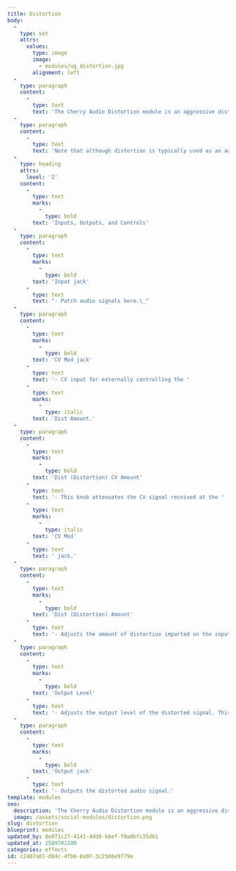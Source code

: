 ```yaml
---
title: Distortion
body:
  -
    type: set
    attrs:
      values:
        type: image
        image:
          - modules/ug_distortion.jpg
        alignment: left
  -
    type: paragraph
    content:
      -
        type: text
        text: 'The Cherry Audio Distortion module is an aggressive distortion effect unit with voltage control of distortion amount and audio level compensation. This is a great all-purpose distortion unit for adding some bite to a drum loop, attitude to a bass line, harmonics to a sub etc.'
  -
    type: paragraph
    content:
      -
        type: text
        text: 'Note that although distortion is typically used as an audio effect, it can also be used to alter the shape or curve of LFOs and envelopes.'
  -
    type: heading
    attrs:
      level: '2'
    content:
      -
        type: text
        marks:
          -
            type: bold
        text: 'Inputs, Outputs, and Controls'
  -
    type: paragraph
    content:
      -
        type: text
        marks:
          -
            type: bold
        text: 'Input jack'
      -
        type: text
        text: "- Patch audio signals here.\_"
  -
    type: paragraph
    content:
      -
        type: text
        marks:
          -
            type: bold
        text: 'CV Mod jack'
      -
        type: text
        text: '- CV input for externally controlling the '
      -
        type: text
        marks:
          -
            type: italic
        text: 'Dist Amount.'
  -
    type: paragraph
    content:
      -
        type: text
        marks:
          -
            type: bold
        text: 'Dist (Distortion) CV Amount'
      -
        type: text
        text: '- This knob attenuates the CV signal received at the '
      -
        type: text
        marks:
          -
            type: italic
        text: 'CV Mod'
      -
        type: text
        text: ' jack.'
  -
    type: paragraph
    content:
      -
        type: text
        marks:
          -
            type: bold
        text: 'Dist (Distortion) Amount'
      -
        type: text
        text: '- Adjusts the amount of distortion imparted on the input signal. Low values can add subtle harmonics or saturation while high values can become quite aggressive.'
  -
    type: paragraph
    content:
      -
        type: text
        marks:
          -
            type: bold
        text: 'Output Level'
      -
        type: text
        text: '- Adjusts the output level of the distorted signal. This is typically used to compensate for the raise in volume caused by adding distortion.'
  -
    type: paragraph
    content:
      -
        type: text
        marks:
          -
            type: bold
        text: 'Output jack'
      -
        type: text
        text: '- Outputs the distorted audio signal.'
template: modules
seo:
  description: 'The Cherry Audio Distortion module is an aggressive distortion effect unit with voltage control of distortion amount and audio level compensation.'
  image: /assets/social-modules/distortion.png
slug: distortion
blueprint: modules
updated_by: 8e971c27-4141-4dd8-b8ef-f0a8bfc35d61
updated_at: 1589781200
categories: effects
id: c2487a01-d84c-4fb6-8a97-3c2566e9f79e
---
```

